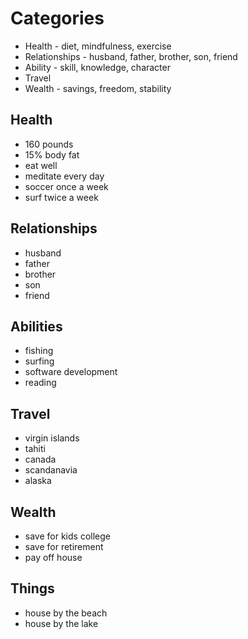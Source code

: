 # Categories
- Health - diet, mindfulness, exercise
- Relationships - husband, father, brother, son, friend
- Ability - skill, knowledge, character
- Travel
- Wealth - savings, freedom, stability

## Health
- 160 pounds
- 15% body fat
- eat well
- meditate every day
- soccer once a week
- surf twice a week

## Relationships
- husband
- father
- brother
- son
- friend

## Abilities
- fishing
- surfing
- software development  
- reading

## Travel
- virgin islands
- tahiti
- canada
- scandanavia
- alaska

## Wealth
- save for kids college
- save for retirement
- pay off house

## Things
- house by the beach
- house by the lake
